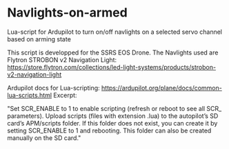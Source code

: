 # Navlights-on-armed
Lua-script for Ardupilot to turn on/off navlights on a selected servo channel based on arming state

This script is developped for the SSRS EOS Drone.
The Navlights used are Flytron STROBON v2 Navigation Light: https://store.flytron.com/collections/led-light-systems/products/strobon-v2-navigation-light

Ardupilot docs for Lua-scripting: https://ardupilot.org/plane/docs/common-lua-scripts.html
Excerpt:

  "Set SCR_ENABLE to 1 to enable scripting (refresh or reboot to see all SCR_ parameters).
  Upload scripts (files with extension .lua) to the autopilot’s SD card’s APM/scripts folder.
  If this folder does not exist, you can create it by setting SCR_ENABLE to 1 and rebooting. This folder can also be created manually on the SD card."
